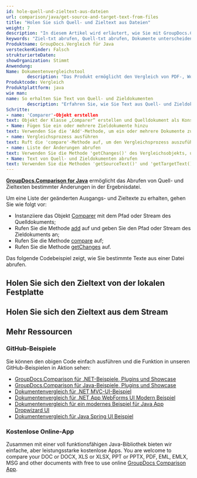 ```yaml
---
id: hole-quell-und-zieltext-aus-dateien
url: comparison/java/get-source-and-target-text-from-files
title: "Holen Sie sich Quell- und Zieltext aus Dateien"
weight: 7
description: "In diesem Artikel wird erläutert, wie Sie mit GroupDocs.Comparison for Java Quell- und Zieltexte bestimmter Änderungen erhalten."
keywords: "Ziel-txt abrufen, Quell-txt abrufen, Dokumente unterscheiden, Dokumente vergleichen, Dateien vergleichen"
Produktname: GroupDocs.Vergleich für Java
versteckenKinder: Falsch
strukturierteDaten:
showOrganization: Stimmt
Anwendung:
Name: Dokumentenvergleichstool
        description: "Das Produkt ermöglicht den Vergleich von PDF-, Word-, Excel-, PowerPoint-, AutoCad-, Bild-, Code- und vielen weiteren Dateiformaten. Die Vergleichs-API unterstützt auch das Akzeptieren oder Ablehnen von Änderungen, das Extrahieren von Dokumentinformationen und das Erstellen von Vergleichsberichten"
Produktcode: Vergleich
Produktplattform: java
wie man:
name: So erhalten Sie Text von Quell- und Zieldokumenten
        description: "Erfahren Sie, wie Sie Text aus Quell- und Zieldokumenten erhalten"
Schritte:
- name: 'Comparer'-Objekt erstellen
text: Objekt der Klasse „Comparer“ erstellen und Quelldokument als Konstruktorargument übergeben
- Name: Fügen Sie ein oder mehrere Zieldokumente hinzu
text: Verwenden Sie die 'Add'-Methode, um ein oder mehrere Dokumente zum Vergleichen hinzuzufügen
- name: Vergleichsprozess ausführen
text: Ruft die 'compare'-Methode auf, um den Vergleichsprozess auszuführen, und den Pfad zum Ergebnisdokument
- name: Liste der Änderungen abrufen
text: Verwenden Sie die Methode 'getChanges()' des Vergleichsobjekts, um eine Liste der Änderungen zu erhalten
- Name: Text von Quell- und Zieldokumenten abrufen
text: Verwenden Sie die Methoden 'getSourceText()' und 'getTargetText()' des Vergleichsobjekts, um Text von Quell- und Zieldokumenten abzurufen
---
```

[**GroupDocs.Comparison for Java**](https://products.groupdocs.com/comparison/java) ermöglicht das Abrufen von Quell- und Zieltexten bestimmter Änderungen in der Ergebnisdatei.

Um eine Liste der geänderten Ausgangs- und Zieltexte zu erhalten, gehen Sie wie folgt vor:

* Instanziiere das Objekt [Comparer](https://apireference.groupdocs.com/comparison/java/com.groupdocs.comparison/Comparer) mit dem Pfad oder Stream des Quelldokuments;
* Rufen Sie die Methode [add](https://apireference.groupdocs.com/comparison/java/com.groupdocs.comparison/Comparer#add(java.lang.String)) auf und geben Sie den Pfad oder Stream des Zieldokuments an;
* Rufen Sie die Methode [compare](https://apireference.groupdocs.com/comparison/java/com.groupdocs.comparison/Comparer#compare()) auf;
* Rufen Sie die Methode [getChanges](https://apireference.groupdocs.com/comparison/java/com.groupdocs.comparison/Comparer#getChanges()) auf.

Das folgende Codebeispiel zeigt, wie Sie bestimmte Texte aus einer Datei abrufen.

## Holen Sie sich den Zieltext von der lokalen Festplatte

<script src="https://gist.github.com/groupdocs-comparison-gists/d37858b84f9e3606fc80d3a645b87e31.js"></script>

## Holen Sie sich den Zieltext aus dem Stream

<script src="https://gist.github.com/groupdocs-comparison-gists/8e69835903ec356fa36ded4f7cb5d88b.js"></script>

## Mehr Ressourcen

### GitHub-Beispiele
Sie können den obigen Code einfach ausführen und die Funktion in unseren GitHub-Beispielen in Aktion sehen:
* [GroupDocs.Comparison für .NET-Beispiele, Plugins und Showcase](https://github.com/groupdocs-comparison/GroupDocs.Comparison-for-.NET)
* [GroupDocs.Comparison für Java-Beispiele, Plugins und Showcase](https://github.com/groupdocs-comparison/GroupDocs.Comparison-for-Java)
* [Dokumentenvergleich für .NET MVC-UI-Beispiel](https://github.com/groupdocs-comparison/GroupDocs.Comparison-for-.NET-MVC)
* [Dokumentenvergleich für .NET App WebForms UI Modern Beispiel](https://github.com/groupdocs-comparison/GroupDocs.Comparison-for-.NET-WebForms)
* [Dokumentenvergleich für ein modernes Beispiel für Java App Dropwizard UI](https://github.com/groupdocs-comparison/GroupDocs.Comparison-for-Java-Dropwizard)
* [Dokumentenvergleich für Java Spring UI Beispiel](https://github.com/groupdocs-comparison/GroupDocs.Comparison-for-Java-Spring)
    

### Kostenlose Online-App
Zusammen mit einer voll funktionsfähigen Java-Bibliothek bieten wir einfache, aber leistungsstarke kostenlose Apps.
You are welcome to compare your DOC or DOCX, XLS or XLSX, PPT or PPTX, PDF, EML, EMLX, MSG and other documents with free to use online [GroupDocs Comparison App](https://products.groupdocs.app/comparison).
